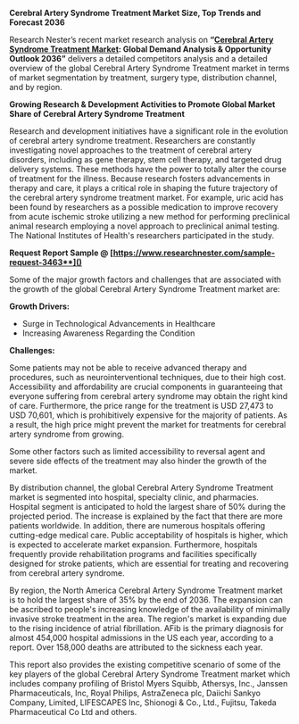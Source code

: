 ﻿**Cerebral Artery Syndrome Treatment Market Size, Top Trends and Forecast 2036**

Research Nester’s recent market research analysis on **“[Cerebral Artery Syndrome Treatment Market](https://www.researchnester.com/reports/cerebral-artery-syndrome-treatment-market/3463): Global Demand Analysis & Opportunity Outlook 2036”** delivers a detailed competitors analysis and a detailed overview of the global Cerebral Artery Syndrome Treatment market in terms of market segmentation by treatment, surgery type, distribution channel, and by region. 

**Growing Research & Development Activities to Promote Global Market Share of Cerebral Artery Syndrome Treatment**

Research and development initiatives have a significant role in the evolution of cerebral artery syndrome treatment. Researchers are constantly investigating novel approaches to the treatment of cerebral artery disorders, including as gene therapy, stem cell therapy, and targeted drug delivery systems. These methods have the power to totally alter the course of treatment for the illness. Because research fosters advancements in therapy and care, it plays a critical role in shaping the future trajectory of the cerebral artery syndrome treatment market. For example, uric acid has been found by researchers as a possible medication to improve recovery from acute ischemic stroke utilizing a new method for performing preclinical animal research employing a novel approach to preclinical animal testing. The National Institutes of Health's researchers participated in the study.

**Request Report Sample @ [https://www.researchnester.com/sample-request-3463**]()**

Some of the major growth factors and challenges that are associated with the growth of the global Cerebral Artery Syndrome Treatment market are:

**Growth Drivers:**

- Surge in Technological Advancements in Healthcare
- Increasing Awareness Regarding the Condition

**Challenges:**

Some patients may not be able to receive advanced therapy and procedures, such as neurointerventional techniques, due to their high cost. Accessibility and affordability are crucial components in guaranteeing that everyone suffering from cerebral artery syndrome may obtain the right kind of care. Furthermore, the price range for the treatment is USD 27,473 to USD 70,601, which is prohibitively expensive for the majority of patients. As a result, the high price might prevent the market for treatments for cerebral artery syndrome from growing. 

Some other factors such as limited accessibility to reversal agent and severe side effects of the treatment may also hinder the growth of the market. 

By distribution channel, the global Cerebral Artery Syndrome Treatment market is segmented into hospital, specialty clinic, and pharmacies. Hospital segment is anticipated to hold the largest share of 50% during the projected period. The increase is explained by the fact that there are more patients worldwide. In addition, there are numerous hospitals offering cutting-edge medical care. Public acceptability of hospitals is higher, which is expected to accelerate market expansion. Furthermore, hospitals frequently provide rehabilitation programs and facilities specifically designed for stroke patients, which are essential for treating and recovering from cerebral artery syndrome.

By region, the North America Cerebral Artery Syndrome Treatment market is to hold the largest share of 35% by the end of 2036. The expansion can be ascribed to people's increasing knowledge of the availability of minimally invasive stroke treatment in the area. The region's market is expanding due to the rising incidence of atrial fibrillation. AFib is the primary diagnosis for almost 454,000 hospital admissions in the US each year, according to a report. Over 158,000 deaths are attributed to the sickness each year.

This report also provides the existing competitive scenario of some of the key players of the global Cerebral Artery Syndrome Treatment market which includes company profiling of Bristol Myers Squibb, Athersys, Inc., Janssen Pharmaceuticals, Inc, Royal Philips, AstraZeneca plc, Daiichi Sankyo Company, Limited, LIFESCAPES Inc, Shionogi & Co., Ltd., Fujitsu, Takeda Pharmaceutical Co Ltd and others.
